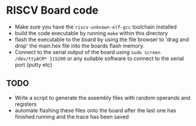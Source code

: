 # RISCV Board code

- Make sure you have the `riscv-unknown-elf-gcc` toolchain installed
- build the code executable by running `make` within this directory
- flash the executable to the board by using the file browser to 'drag and drop' the main.hex file into the boards flash memory.
- Connect to the serial output of the board using `sudo screen /dev/ttyACM* 115200` or any suitable software to connect to the serial port (putty etc)


## TODO
- Write a script to generate the assembly files with random operands and registers
- automate flashing these files onto the board after the last one has finished running and the trace has been saved
